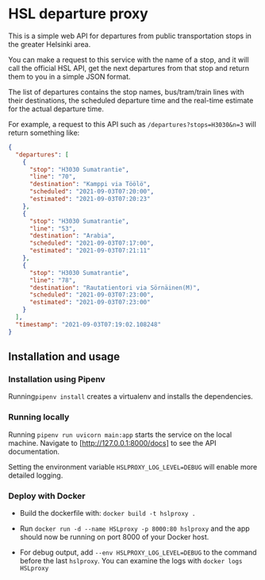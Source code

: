 
# HSL departure proxy

This is a simple web API for departures from public 
transportation stops in the greater Helsinki area.

You can make a request to this service with the name of a stop,
and it will call the official HSL API, get the next departures
from that stop and return them to you in a simple JSON format.

The list of departures contains the stop names, bus/tram/train
lines with their destinations, the scheduled departure time
and the real-time estimate for the actual departure time.

For example, a request to this API such as `/departures?stops=H3030&n=3`
will return something like:

```json
{
  "departures": [
    {
      "stop": "H3030 Sumatrantie",
      "line": "70",
      "destination": "Kamppi via Töölö",
      "scheduled": "2021-09-03T07:20:00",
      "estimated": "2021-09-03T07:20:23"
    },
    {
      "stop": "H3030 Sumatrantie",
      "line": "53",
      "destination": "Arabia",
      "scheduled": "2021-09-03T07:17:00",
      "estimated": "2021-09-03T07:21:11"
    },
    {
      "stop": "H3030 Sumatrantie",
      "line": "78",
      "destination": "Rautatientori via Sörnäinen(M)",
      "scheduled": "2021-09-03T07:23:00",
      "estimated": "2021-09-03T07:23:00"
    }
  ],
  "timestamp": "2021-09-03T07:19:02.108248"
}
```

## Installation and usage

### Installation using Pipenv

Running`pipenv install` creates a virtualenv and installs
the dependencies.

### Running locally

Running `pipenv run uvicorn main:app` starts the service on the
local machine. Navigate to [http://127.0.0.1:8000/docs]
to see the API documentation.

Setting the environment variable `HSLPROXY_LOG_LEVEL=DEBUG` will
enable more detailed logging.

### Deploy with Docker

- Build the dockerfile with: `docker build -t hslproxy .`

- Run `docker run -d --name HSLproxy -p 8000:80 hslproxy`
  and the app should now be running on port 8000 of your Docker host.

- For debug output, add `--env HSLPROXY_LOG_LEVEL=DEBUG` to the command
  before the last `hslproxy`.
  You can examine the logs with `docker logs HSLproxy`
